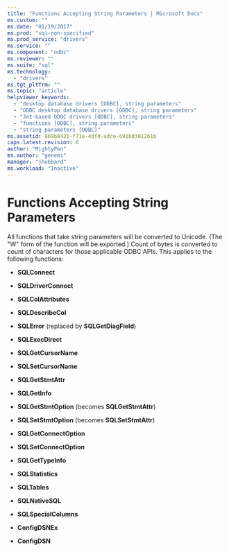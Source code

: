 ```yaml
---
title: "Functions Accepting String Parameters | Microsoft Docs"
ms.custom: ""
ms.date: "01/19/2017"
ms.prod: "sql-non-specified"
ms.prod_service: "drivers"
ms.service: ""
ms.component: "odbc"
ms.reviewer: ""
ms.suite: "sql"
ms.technology: 
  - "drivers"
ms.tgt_pltfrm: ""
ms.topic: "article"
helpviewer_keywords: 
  - "desktop database drivers [ODBC], string parameters"
  - "ODBC desktop database drivers [ODBC], string parameters"
  - "Jet-based ODBC drivers [ODBC], string parameters"
  - "functions [ODBC], string parameters"
  - "string parameters [ODBC]"
ms.assetid: 869b8421-f71e-4dfd-adce-691bd3012b16
caps.latest.revision: 6
author: "MightyPen"
ms.author: "genemi"
manager: "jhubbard"
ms.workload: "Inactive"
---
```

# Functions Accepting String Parameters
All functions that take string parameters will be converted to Unicode. (The "W" form of the function will be exported.) Count of bytes is converted to count of characters for those applicable ODBC APIs. This applies to the following functions:  
  
-   **SQLConnect**  
  
-   **SQLDriverConnect**  
  
-   **SQLColAttributes**  
  
-   **SQLDescribeCol**  
  
-   **SQLError** (replaced by **SQLGetDiagField**)  
  
-   **SQLExecDirect**  
  
-   **SQLGetCursorName**  
  
-   **SQLSetCursorName**  
  
-   **SQLGetStmtAttr**  
  
-   **SQLGetInfo**  
  
-   **SQLGetStmtOption** (becomes **SQLGetStmtAttr**)  
  
-   **SQLSetStmtOption** (becomes **SQLSetStmtAttr**)  
  
-   **SQLGetConnectOption**  
  
-   **SQLSetConnectOption**  
  
-   **SQLGetTypeInfo**  
  
-   **SQLStatistics**  
  
-   **SQLTables**  
  
-   **SQLNativeSQL**  
  
-   **SQLSpecialColumns**  
  
-   **ConfigDSNEx**  
  
-   **ConfigDSN**
